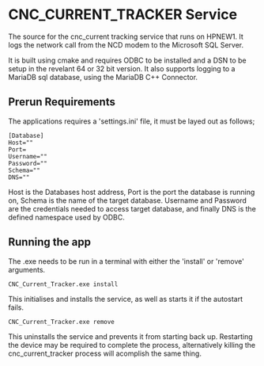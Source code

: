 # CNC_CURRENT_TRACKER Service

The source for the cnc_current tracking service that runs on HPNEW1. It logs the network call from the NCD modem to the Microsoft SQL Server.

It is built using cmake and requires ODBC to be installed and a DSN to be setup in the revelant 64 or 32 bit version. It also supports logging to a MariaDB sql database, using the MariaDB C++ Connector.

## Prerun Requirements

The applications requires a 'settings.ini' file, it must be layed out as follows;

```
[Database]
Host=""
Port=
Username=""
Password=""
Schema=""
DNS=""
```

Host is the Databases host address, 
Port is the port the database is running on, 
Schema is the name of the target database. 
Username and Password are the credentials needed to access target database, 
and finally DNS is the defined namespace used by ODBC.

## Running the app

The .exe needs to be run in a terminal with either the 'install' or 'remove' arguments.

```
CNC_Current_Tracker.exe install
```

This initialises and installs the service, as well as starts it if the autostart fails.

```
CNC_Current_Tracker.exe remove
```

This uninstalls the service and prevents it from starting back up. 
Restarting the device may be required to complete the process, alternatively killing the cnc_current_tracker process will acomplish the same thing.